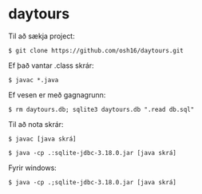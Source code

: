 # daytours

Til að sækja project:

`$ git clone https://github.com/osh16/daytours.git`

Ef það vantar .class skrár:

`$ javac *.java`

Ef vesen er með gagnagrunn:

`$ rm daytours.db; sqlite3 daytours.db ".read db.sql"`

Til að nota skrár:

`$ javac [java skrá]`

`$ java -cp .:sqlite-jdbc-3.18.0.jar [java skrá]`

Fyrir windows:

`$ java -cp .;sqlite-jdbc-3.18.0.jar [java skrá]`
